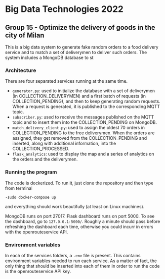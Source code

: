 # Big Data Technologies 2022

## Group 15 - Optimize the delivery of goods in the city of Milan

This is a big data system to generate fake random orders to a food delivery service and to match a set of deliverymen to deliver such orders.
The system includes a MongoDB database to st

### Architecture
There are four separated services running at the same time.
- `generator.py`: used to initialize the database with a set of deliverymen (in COLLECTION_DELIVERYMEN) and a first batch of requests (in COLLECTION_PENDING), and then to keep generating random requests. When a request is generated, it is published to the corresponding MQTT topic.
- `subscriber.py`: used to receive the messages published on the MQTT topic and to insert them into the COLLECTION_PENDING on MongoDB.
- `match_delivery_client.py`: used to assign the oldest 70 orders in COLLECTION_PENDING to the free deliverymen. When the orders are assigned, they get removed from the COLLECTION_PENDING and inserted, along with additional information, into the COLLECTION_PROCESSED.
- `flask_analytics`: used to display the map and a series of analytics on the orders and the deliverymen.

### Running the program
The code is dockerized. To run it, just clone the repository and then type from terminal <pre><code>-sudo docker-compose up</code></pre> and everything should work beautifully (at least on Linux machines).

MongoDB runs on port 27017.
Flask dashboard runs on port 5000.
To see the dashboard, go to `127.0.0.1:5000/`. Roughly a minute should pass before refreshing the dashboard each time, otherwise you could incurr in errors with the openrouteservice API.

### Environment variables
In each of the services folders, a `.env` file is present. This contains environment variables needed to run each service. As a matter of fact, the only thing that should be inserted into each of them in order to run the code is the openrouteservice API key.
